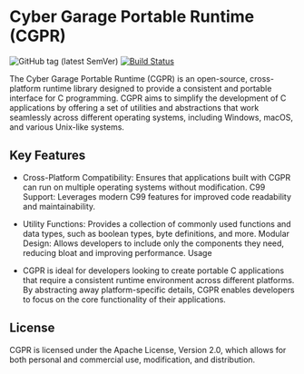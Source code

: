 # Cyber Garage Portable Runtime (CGPR)

![GitHub tag (latest SemVer)](https://img.shields.io/github/v/tag/cybergarage/cgpr-c)
[![Build Status](https://github.com/cybergarage/cgpr-c/actions/workflows/make.yml/badge.svg)](https://github.com/cybergarage/cgpr-c/actions/workflows/make.yml)

The Cyber Garage Portable Runtime (CGPR) is an open-source, cross-platform runtime library designed to provide a consistent and portable interface for C programming. CGPR aims to simplify the development of C applications by offering a set of utilities and abstractions that work seamlessly across different operating systems, including Windows, macOS, and various Unix-like systems.

## Key Features

- Cross-Platform Compatibility: Ensures that applications built with CGPR can run on multiple operating systems without modification.
C99 Support: Leverages modern C99 features for improved code readability and maintainability.

- Utility Functions: Provides a collection of commonly used functions and data types, such as boolean types, byte definitions, and more.
Modular Design: Allows developers to include only the components they need, reducing bloat and improving performance.
Usage

- CGPR is ideal for developers looking to create portable C applications that require a consistent runtime environment across different platforms. By abstracting away platform-specific details, CGPR enables developers to focus on the core functionality of their applications.

## License

CGPR is licensed under the Apache License, Version 2.0, which allows for both personal and commercial use, modification, and distribution.
